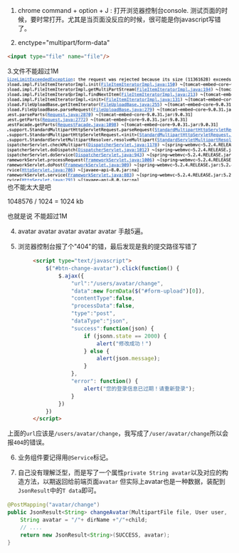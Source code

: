 1. chrome command + option + J : 打开浏览器控制台console. 测试页面的时候，要时常打开。尤其是当页面没反应的时候，很可能是你javascript写错了。


2. enctype="multipart/form-data" 
```html
<input type="file" name="file"/>
```

3.文件不能超过1M![如图所示](错误.jpeg)也不能太大是吧

1048576 / 1024  = 1024 kb

也就是说 不能超过1M

4. avatar avatar avatar avatar avatar 手敲5遍。

5. 浏览器控制台报了个"404"的错，最后发现是我的提交路径写错了
```html
        <script type="text/javascript">
            $("#btn-change-avatar").click(function() {
                $.ajax({
                    "url":"/users/avatar/change",
                    "data":new FormData($("#form-upload")[0]),
                    "contentType":false,
                    "processData":false,
                    "type":"post",
                    "dataType":"json",
                    "success":function(json) {
                        if (jsonn.state == 2000) {
                            alert("修改成功！")
                        } else {
                            alert(json.message);
                        }
                    },
                    "error": function() {
                        alert("您的登录信息已过期！请重新登录");
                    }
                })
            })
        </script>
```

上面的`url`应该是`/users/avatar/change`，我写成了`/user/avatar/change`所以会报`404`的错误。


6. 业务组件要记得用`@Service`标记。




7. 自己没有理解泛型，而是写了一个属性`private String avatar`以及对应的构造方法，以期返回给前端页面`avatar`
但实际上avatar也是一种数据，装配到`JsonResult`中的`T data`即可。
```java
@PostMapping("avatar/change")
public JsonResult<String> changeAvatar(MultipartFile file, User user, 
    String avatar = "/"+ dirName +"/"+child;
    // ....
    return new JsonResult<String>(SUCCESS, avatar);
}
```
